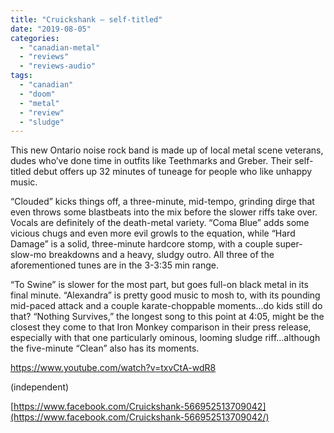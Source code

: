 ```yaml
---
title: "Cruickshank – self-titled"
date: "2019-08-05"
categories: 
  - "canadian-metal"
  - "reviews"
  - "reviews-audio"
tags: 
  - "canadian"
  - "doom"
  - "metal"
  - "review"
  - "sludge"
---
```


This new Ontario noise rock band is made up of local metal scene veterans, dudes who’ve done time in outfits like Teethmarks and Greber. Their self-titled debut offers up 32 minutes of tuneage for people who like unhappy music.

“Clouded” kicks things off, a three-minute, mid-tempo, grinding dirge that even throws some blastbeats into the mix before the slower riffs take over. Vocals are definitely of the death-metal variety. “Coma Blue” adds some vicious chugs and even more evil growls to the equation, while “Hard Damage” is a solid, three-minute hardcore stomp, with a couple super-slow-mo breakdowns and a heavy, sludgy outro. All three of the aforementioned tunes are in the 3-3:35 min range.

“To Swine” is slower for the most part, but goes full-on black metal in its final minute. “Alexandra” is pretty good music to mosh to, with its pounding mid-paced attack and a couple karate-choppable moments…do kids still do that? “Nothing Survives,” the longest song to this point at 4:05, might be the closest they come to that Iron Monkey comparison in their press release, especially with that one particularly ominous, looming sludge riff…although the five-minute “Clean” also has its moments.

https://www.youtube.com/watch?v=txvCtA-wdR8

(independent)

[https://www.facebook.com/Cruickshank-566952513709042](https://www.facebook.com/Cruickshank-566952513709042/)

